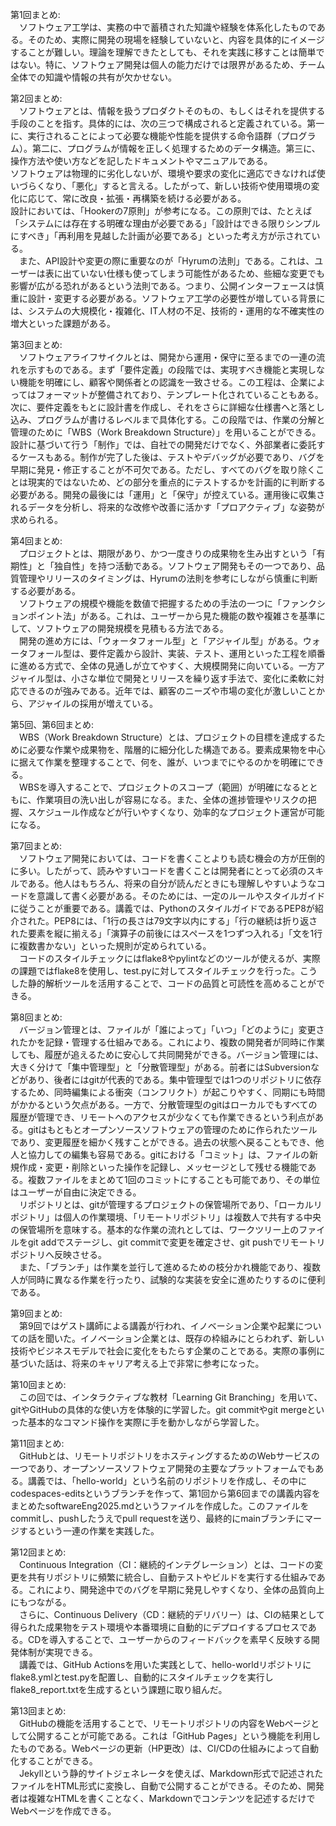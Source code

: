第1回まとめ:<br>
　ソフトウェア工学は、実務の中で蓄積された知識や経験を体系化したものである。そのため、実際に開発の現場を経験していないと、内容を具体的にイメージすることが難しい。理論を理解できたとしても、それを実践に移すことは簡単ではない。特に、ソフトウェア開発は個人の能力だけでは限界があるため、チーム全体での知識や情報の共有が欠かせない。

第2回まとめ:<br>
　ソフトウェアとは、情報を扱うプロダクトそのもの、もしくはそれを提供する手段のことを指す。具体的には、次の三つで構成されると定義されている。第一に、実行されることによって必要な機能や性能を提供する命令語群（プログラム）。第二に、プログラムが情報を正しく処理するためのデータ構造。第三に、操作方法や使い方などを記したドキュメントやマニュアルである。<br>
ソフトウェアは物理的に劣化しないが、環境や要求の変化に適応できなければ使いづらくなり、「悪化」すると言える。したがって、新しい技術や使用環境の変化に応じて、常に改良・拡張・再構築を続ける必要がある。<br>
設計においては、「Hookerの7原則」が参考になる。この原則では、たとえば「システムには存在する明確な理由が必要である」「設計はできる限りシンプルにすべき」「再利用を見越した計画が必要である」といった考え方が示されている。<br>
　また、API設計や変更の際に重要なのが「Hyrumの法則」である。これは、ユーザーは表に出ていない仕様も使ってしまう可能性があるため、些細な変更でも影響が広がる恐れがあるという法則である。つまり、公開インターフェースは慎重に設計・変更する必要がある。ソフトウェア工学の必要性が増している背景には、システムの大規模化・複雑化、IT人材の不足、技術的・運用的な不確実性の増大といった課題がある。

第3回まとめ:<br>
　ソフトウェアライフサイクルとは、開発から運用・保守に至るまでの一連の流れを示すものである。まず「要件定義」の段階では、実現すべき機能と実現しない機能を明確にし、顧客や関係者との認識を一致させる。この工程は、企業によってはフォーマットが整備されており、テンプレート化されていることもある。
次に、要件定義をもとに設計書を作成し、それをさらに詳細な仕様書へと落とし込み、プログラムが書けるレベルまで具体化する。この段階では、作業の分解と管理のために「WBS（Work Breakdown Structure）」を用いることができる。
設計に基づいて行う「制作」では、自社での開発だけでなく、外部業者に委託するケースもある。制作が完了した後は、テストやデバッグが必要であり、バグを早期に発見・修正することが不可欠である。ただし、すべてのバグを取り除くことは現実的ではないため、どの部分を重点的にテストするかを計画的に判断する必要がある。開発の最後には「運用」と「保守」が控えている。運用後に収集されるデータを分析し、将来的な改修や改善に活かす「プロアクティブ」な姿勢が求められる。

第4回まとめ:<br>
　プロジェクトとは、期限があり、かつ一度きりの成果物を生み出すという「有期性」と「独自性」を持つ活動である。ソフトウェア開発もその一つであり、品質管理やリリースのタイミングは、Hyrumの法則を参考にしながら慎重に判断する必要がある。<br>
　ソフトウェアの規模や機能を数値で把握するための手法の一つに「ファンクションポイント法」がある。これは、ユーザーから見た機能の数や複雑さを基準にして、ソフトウェアの開発規模を見積もる方法である。<br>
　開発の進め方には、「ウォータフォール型」と「アジャイル型」がある。ウォータフォール型は、要件定義から設計、実装、テスト、運用といった工程を順番に進める方式で、全体の見通しが立てやすく、大規模開発に向いている。一方アジャイル型は、小さな単位で開発とリリースを繰り返す手法で、変化に柔軟に対応できるのが強みである。近年では、顧客のニーズや市場の変化が激しいことから、アジャイルの採用が増えている。

第5回、第6回まとめ:<br>
　WBS（Work Breakdown Structure）とは、プロジェクトの目標を達成するために必要な作業や成果物を、階層的に細分化した構造である。要素成果物を中心に据えて作業を整理することで、何を、誰が、いつまでにやるのかを明確にできる。<br>
　WBSを導入することで、プロジェクトのスコープ（範囲）が明確になるとともに、作業項目の洗い出しが容易になる。また、全体の進捗管理やリスクの把握、スケジュール作成などが行いやすくなり、効率的なプロジェクト運営が可能になる。

第7回まとめ:<br>
　ソフトウェア開発においては、コードを書くことよりも読む機会の方が圧倒的に多い。したがって、読みやすいコードを書くことは開発者にとって必須のスキルである。他人はもちろん、将来の自分が読んだときにも理解しやすいようなコードを意識して書く必要がある。そのためには、一定のルールやスタイルガイドに従うことが重要である。講義では、PythonのスタイルガイドであるPEP8が紹介された。PEP8には、「1行の長さは79文字以内にする」「行の継続は折り返された要素を縦に揃える」「演算子の前後にはスペースを1つずつ入れる」「文を1行に複数書かない」といった規則が定められている。<br>
　コードのスタイルチェックにはflake8やpylintなどのツールが使えるが、実際の課題ではflake8を使用し、test.pyに対してスタイルチェックを行った。こうした静的解析ツールを活用することで、コードの品質と可読性を高めることができる。

第8回まとめ:<br>
　バージョン管理とは、ファイルが「誰によって」「いつ」「どのように」変更されたかを記録・管理する仕組みである。これにより、複数の開発者が同時に作業しても、履歴が追えるために安心して共同開発ができる。バージョン管理には、大きく分けて「集中管理型」と「分散管理型」がある。前者にはSubversionなどがあり、後者にはgitが代表的である。集中管理型では1つのリポジトリに依存するため、同時編集による衝突（コンフリクト）が起こりやすく、同期にも時間がかかるという欠点がある。一方で、分散管理型のgitはローカルでもすべての履歴が管理でき、リモートへのアクセスが少なくても作業できるという利点がある。gitはもともとオープンソースソフトウェアの管理のために作られたツールであり、変更履歴を細かく残すことができる。過去の状態へ戻ることもでき、他人と協力しての編集も容易である。gitにおける「コミット」は、ファイルの新規作成・変更・削除といった操作を記録し、メッセージとして残せる機能である。複数ファイルをまとめて1回のコミットにすることも可能であり、その単位はユーザーが自由に決定できる。<br>
　リポジトリとは、gitが管理するプロジェクトの保管場所であり、「ローカルリポジトリ」は個人の作業環境、「リモートリポジトリ」は複数人で共有する中央の保管場所を意味する。基本的な作業の流れとしては、ワークツリー上のファイルをgit addでステージし、git commitで変更を確定させ、git pushでリモートリポジトリへ反映させる。<br>
　また、「ブランチ」は作業を並行して進めるための枝分かれ機能であり、複数人が同時に異なる作業を行ったり、試験的な実装を安全に進めたりするのに便利である。

第9回まとめ:<br>
　第9回ではゲスト講師による講義が行われ、イノベーション企業や起業についての話を聞いた。イノベーション企業とは、既存の枠組みにとらわれず、新しい技術やビジネスモデルで社会に変化をもたらす企業のことである。実際の事例に基づいた話は、将来のキャリア考える上で非常に参考になった。

第10回まとめ:<br>
　この回では、インタラクティブな教材「Learning Git Branching」を用いて、gitやGitHubの具体的な使い方を体験的に学習した。git commitやgit mergeといった基本的なコマンド操作を実際に手を動かしながら学習した。

第11回まとめ:<br>
　GitHubとは、リモートリポジトリをホスティングするためのWebサービスの一つであり、オープンソースソフトウェア開発の主要なプラットフォームでもある。講義では、「hello-world」という名前のリポジトリを作成し、その中にcodespaces-editsというブランチを作って、第1回から第6回までの講義内容をまとめたsoftwareEng2025.mdというファイルを作成した。このファイルをcommitし、pushしたうえでpull requestを送り、最終的にmainブランチにマージするという一連の作業を実践した。

第12回まとめ:<br>
　Continuous Integration（CI：継続的インテグレーション）とは、コードの変更を共有リポジトリに頻繁に統合し、自動テストやビルドを実行する仕組みである。これにより、開発途中でのバグを早期に発見しやすくなり、全体の品質向上にもつながる。<br>
　さらに、Continuous Delivery（CD：継続的デリバリー）は、CIの結果として得られた成果物をテスト環境や本番環境に自動的にデプロイするプロセスである。CDを導入することで、ユーザーからのフィードバックを素早く反映する開発体制が実現できる。<br>
　講義では、GitHub Actionsを用いた実践として、hello-worldリポジトリにflake8.ymlとtest.pyを配置し、自動的にスタイルチェックを実行しflake8_report.txtを生成するという課題に取り組んだ。

第13回まとめ:<br>
　GitHubの機能を活用することで、リモートリポジトリの内容をWebページとして公開することが可能である。これは「GitHub Pages」という機能を利用したものである。Webページの更新（HP更改）は、CI/CDの仕組みによって自動化することができる。<br>
　Jekyllという静的サイトジェネレータを使えば、Markdown形式で記述されたファイルをHTML形式に変換し、自動で公開することができる。そのため、開発者は複雑なHTMLを書くことなく、Markdownでコンテンツを記述するだけでWebページを作成できる。

